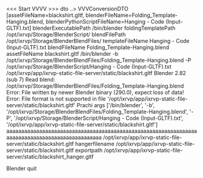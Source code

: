 <<< Start VVVV >>>
dto ..> VVVConversionDTO [assetFileName=blackshirt.gltf, blenderFileName=Folding_Template-Hanging.blend, blenderPythonScriptFileName=Hanging - Code (Input-GLTF).txt]
blenderExecutablePath /bin/blender
foldingTemplatePath /opt/ixrvp/Storage/BlenderScript/
blendFilePath /opt/ixrvp/Storage/BlenderBlendFiles/
templateFileName Hanging - Code (Input-GLTF).txt
blendFileName Folding_Template-Hanging.blend
assetFileName blackshirt.gltf
/bin/blender -b /opt/ixrvp/Storage/BlenderBlendFiles/Folding_Template-Hanging.blend -P /opt/ixrvp/Storage/BlenderScript/Hanging - Code (Input-GLTF).txt /opt/ixrvp/app/ixrvp-static-file-server/static/blackshirt.gltf
Blender 2.82 (sub 7)
Read blend: /opt/ixrvp/Storage/BlenderBlendFiles/Folding_Template-Hanging.blend
Error: File written by newer Blender binary (290.0), expect loss of data!
Error: File format is not supported in file '/opt/ixrvp/app/ixrvp-static-file-server/static/blackshirt.gltf'
Prachi args ['/bin/blender', '-b', '/opt/ixrvp/Storage/BlenderBlendFiles/Folding_Template-Hanging.blend', '-P', '/opt/ixrvp/Storage/BlenderScript/Hanging - Code (Input-GLTF).txt', '/opt/ixrvp/app/ixrvp-static-file-server/static/blackshirt.gltf']
aaaaaaaaaaaaaaaaaaaaaaaaaaaaaaaaaaaaaaaaaaaaaaaaaaaaaaaaaaaaaaaaaaaaaaaaaaaaaaaaaaaaaaaaaaaaaaaa /opt/ixrvp/app/ixrvp-static-file-server/static/blackshirt.gltf
hangerfilename /opt/ixrvp/app/ixrvp-static-file-server/static/blackshirt.gltf
exportpath /opt/ixrvp/app/ixrvp-static-file-server/static/blackshirt_hanger.gltf

Blender quit
